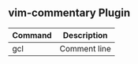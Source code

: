 ## vim-commentary Plugin
Command           | Description
------------------|------------
gcl               | Comment line

